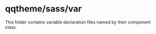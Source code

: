 # qqtheme/sass/var

This folder contains variable declaration files named by their component class.
